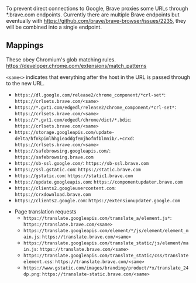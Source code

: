 To prevent direct connections to Google, Brave proxies some URLs through *.brave.com endpoints. Currently there are multiple Brave endpoints but eventually with https://github.com/brave/brave-browser/issues/2235, they will be combined into a single endpoint.

## Mappings

These obey Chromium's glob matching rules. https://developer.chrome.com/extensions/match_patterns

`<same<>` indicates that everything after the host in the URL is passed through to the new URL.

* `https://dl.google.com/release2/chrome_component/*crl-set*`: `https://crlsets.brave.com/<same>`
* `https://*.gvt1.com/edgedl/release2/chrome_component/*crl-set*`: `https://crlsets.brave.com/<same>`
* `https://*.gvt1.com/edgedl/chrome/dict/*.bdic`: `https://crlsets.brave.com/<same>`
* `https://storage.googleapis.com/update-delta/hfnkpimlhhgieaddgfemjhofmfblmnib/.+crxd`: `https://crlsets.brave.com/<same>`
* `https://safebrowsing.googleapis.com/`: `https://safebrowsing.brave.com`
* `https://sb-ssl.google.com/`: `https://sb-ssl.brave.com`
* `https://ssl.gstatic.com`: `https://static.brave.com`
* `https://gstatic.com`: `https://static1.brave.com`
* `https://update.googleapis.com`: `https://componentupdater.brave.com`
* `https://clients2.googleusercontent.com`: `https://crxdownload.brave.com`
* `https://clients2.google.com`: `https://extensionupdater.google.com`
- Page translation requests
  * `https://translate.googleapis.com/translate_a/element.js*`: `https://translate.brave.com/<same>`
  * `https://translate.googleapis.com/element/*/js/element/element_main.js`: `https://translate.brave.com/<same>`
  * `https://translate.googleapis.com/translate_static/js/element/main.js`: `https://translate.brave.com/<same>`
  * `https://translate.googleapis.com/translate_static/css/translateelement.css`: `https://translate.brave.com/<same>`
  * `https://www.gstatic.com/images/branding/product/*x/translate_24dp.png`: `https://translate-static.brave.com/<same>`